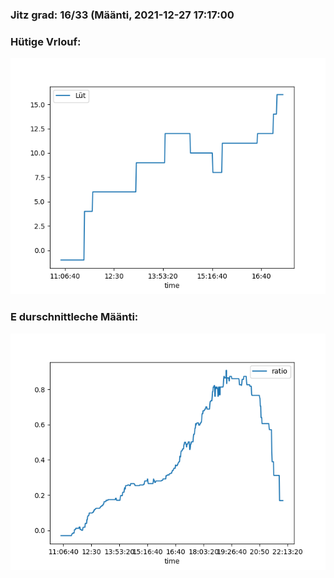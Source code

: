 ### Jitz grad: 16/33 (Määnti, 2021-12-27 17:17:00

### Hütige Vrlouf:
![Graph](Today.png)

### E durschnittleche Määnti:
![Graph](Määnti.png)